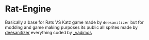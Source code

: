 # Rat-Engine
Basically a base for Rats VS Katz game made by `deesanitizer`
but for modding and game making purposes its public
all sprites made by [deesanitizer](https://www.discordapp.com/users/788005447542112286)
everything coded by [_vadimos](https://www.discordapp.com/users/788005447542112286)
